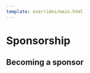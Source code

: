 ```yaml
---
template: overrides/main.html
---
```


<style>
  :root > * {
    --md-primary-fg-color: #e91e63;
  }
</style>

# Sponsorship

## Becoming a sponsor

